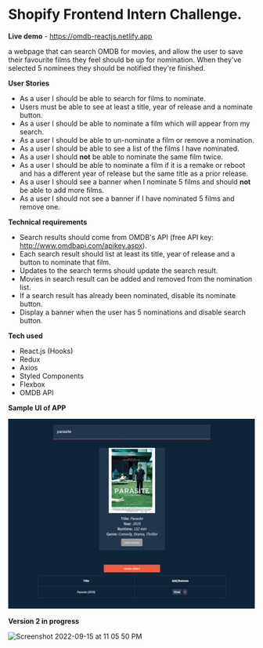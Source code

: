 
# Shopify Frontend Intern Challenge.

**Live demo** - https://omdb-reactjs.netlify.app

 a webpage that can search OMDB for movies, and allow the user to save their favourite films they feel should be up for nomination. When they've selected 5 nominees they should be notified they're finished.
 
 **User Stories**
- As a user I should be able to search for films to nominate.
- Users must be able to see at least a title, year of release and a nominate button.
- As a user I should be able to nominate a film which will appear from my search.
- As a user I should be able to un-nominate a film or remove a nomination.
- As a user I should be able to see a list of the films I have nominated.
- As a user I should **not** be able to nominate the same film twice.
- As a user I should be able to nominate a film if it is a remake or reboot and has a different year of release but the same title as a prior release.
- As a user I should see a banner when I nominate 5 films and should **not** be able to add more films.
- As a user I should not see a banner if I have nominated 5 films and remove one.
 
**Technical requirements**
- Search results should come from OMDB's API (free API key: http://www.omdbapi.com/apikey.aspx).
- Each search result should list at least its title, year of release and a button to nominate that film.
- Updates to the search terms should update the search result.
- Movies in search result can be added and removed from the nomination list.
- If a search result has already been nominated, disable its nominate button.
- Display a banner when the user has 5 nominations and disable search button.

**Tech used**
- React.js (Hooks)
- Redux
- Axios
- Styled Components
- Flexbox
- OMDB API


**Sample UI of APP**

![](img/sample.PNG)


**Version 2 in progress** 

![Screenshot 2022-09-15 at 11 05 50 PM](https://user-images.githubusercontent.com/33835722/190548272-612caa57-22e7-4c73-a5d8-7ffb7bda1fea.png)



